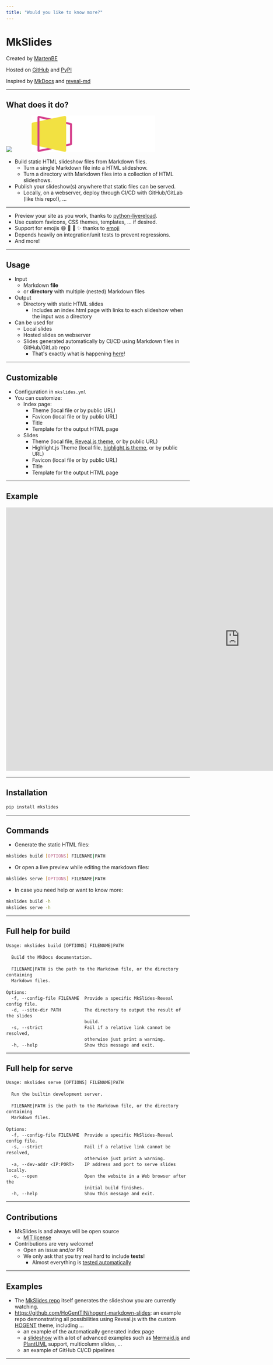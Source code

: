 ```yaml
---
title: "Would you like to know more?"
---
```


# MkSlides

Created by [MartenBE](https://github.com/MartenBE)

Hosted on [GitHub](https://github.com/MartenBE/mkslides) and [PyPI](https://pypi.org/project/mkslides/)

Inspired by [MkDocs](https://pypi.org/project/mkdocs/) and [reveal-md](https://github.com/webpro/reveal-md)

---

## What does it do?

<img src="./img/markdown-logo.png" height="100px" style="margin-right: 50px;"/>
<img src="./img/reveal-js-logo.svg" height="100px"/>

- Build static HTML slideshow files from Markdown files.
    - Turn a single Markdown file into a HTML slideshow.
    - Turn a directory with Markdown files into a collection of HTML slideshows.
- Publish your slideshow(s) anywhere that static files can be served.
    - Locally, on a webserver, deploy through CI/CD with GitHub/GitLab (like this repo!), ...

---

- Preview your site as you work, thanks to [python-livereload](https://pypi.org/project/livereload/).
- Use custom favicons, CSS themes, templates, ... if desired.
- Support for emojis :smile: :tada: :rocket: :sparkles: thanks to [emoji](https://github.com/carpedm20/emoji/)
- Depends heavily on integration/unit tests to prevent regressions.
- And more!

---

## Usage

- Input
    - Markdown **file**
    - or **directory** with multiple (nested) Markdown files
- Output
    - Directory with static HTML slides
        - Includes an index.html page with links to each slideshow when the input was a directory
- Can be used for
    - Local slides
    - Hosted slides on webserver
    - Slides generated automatically by CI/CD using Markdown files in GitHub/GitLab repo
        - That's exactly what is happening [here](https://github.com/MartenBE/mkslides/blob/main/.github/workflows/test-deploy.yml)!

---

## Customizable

- Configuration in `mkslides.yml`
- You can customize:
    - Index page:
        - Theme (local file or by public URL)
        - Favicon (local file or by public URL)
        - Title
        - Template for the output HTML page
    - Slides
        - Theme (local file, [Reveal.js theme](https://revealjs.com/themes/), or by public URL)
        - Highlight.js Theme (local file, [highlight.js theme](https://highlightjs.org/examples), or by public URL)
        - Favicon (local file or by public URL)
        - Title
        - Template for the output HTML page

---

## Example

<iframe width="1280" height="720" src="https://www.youtube.com/embed/RdyRe3JZC7Q?si=GQoCFem5ZKHoIaVA" title="YouTube video player" frameborder="0" allow="accelerometer; autoplay; clipboard-write; encrypted-media; gyroscope; picture-in-picture; web-share" referrerpolicy="strict-origin-when-cross-origin" allowfullscreen></iframe>

---

## Installation

```bash
pip install mkslides
```

---

## Commands

- Generate the static HTML files:

```bash
mkslides build [OPTIONS] FILENAME|PATH
```

- Or open a live preview while editing the markdown files:

```bash
mkslides serve [OPTIONS] FILENAME|PATH
```

- In case you need help or want to know more:

```bash
mkslides build -h
mkslides serve -h
```

---

## Full help for build

<!-- output-build -->
```text
Usage: mkslides build [OPTIONS] FILENAME|PATH

  Build the MkDocs documentation.

  FILENAME|PATH is the path to the Markdown file, or the directory containing
  Markdown files.

Options:
  -f, --config-file FILENAME  Provide a specific MkSlides-Reveal config file.
  -d, --site-dir PATH         The directory to output the result of the slides
                              build.
  -s, --strict                Fail if a relative link cannot be resolved,
                              otherwise just print a warning.
  -h, --help                  Show this message and exit.

```
<!-- /output-build -->

---

## Full help for serve

<!-- output-serve -->
```text
Usage: mkslides serve [OPTIONS] FILENAME|PATH

  Run the builtin development server.

  FILENAME|PATH is the path to the Markdown file, or the directory containing
  Markdown files.

Options:
  -f, --config-file FILENAME  Provide a specific MkSlides-Reveal config file.
  -s, --strict                Fail if a relative link cannot be resolved,
                              otherwise just print a warning.
  -a, --dev-addr <IP:PORT>    IP address and port to serve slides locally.
  -o, --open                  Open the website in a Web browser after the
                              initial build finishes.
  -h, --help                  Show this message and exit.

```
<!-- /output-serve -->

---

## Contributions

- MkSlides is and always will be open source
    - [MIT license](https://github.com/MartenBE/mkslides/blob/main/LICENSE)
- Contributions are very welcome!
    - Open an issue and/or PR
    - We only ask that you try real hard to include **tests**!
        - Almost everything is [tested automatically](https://github.com/MartenBE/mkslides/tree/main/tests)

---

## Examples

- The [MkSlides repo](https://github.com/MartenBE/mkslides/) itself generates the slideshow you are currently watching.
- https://github.com/HoGentTIN/hogent-markdown-slides: an example repo demonstrating all possibilities using Reveal.js with the custom [HOGENT](https://hogent.be/) theme, including ...
    - an example of the automatically generated index page
    - a [slideshow](https://hogenttin.github.io/hogent-markdown-slides/) with a lot of advanced examples such as [Mermaid.js](https://mermaid.js.org/) and [PlantUML](https://plantuml.com/) support, multicolumn slides, ...
    - an example of GitHub CI/CD pipelines

---
